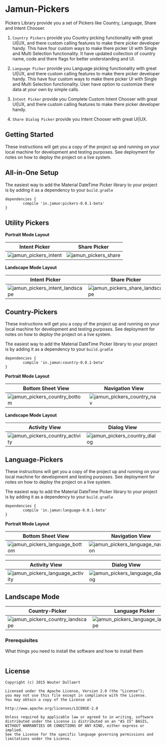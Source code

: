 # Jamun-Pickers

Pickers Library provide you a set of Pickers like Country, Language, Share and Intent Chooser. 

1. `Country Pickers` provide you Country picking functionality with great UI|UX, and there custom calling features to make there picker developer handy. This have four custom ways to make there picker UI with Single and Multi Selection functionality. It have updated collection of country name, code and there flags for better understanding and UI.

2. `Language Picker` provide you Language picking functionality with great UI|UX, and there custom calling features to make there picker developer handy. This have four custom ways to make there picker UI with Single and Multi Selection functionality. User have option to customize there data at your own by simple calls.

3. `Intent Picker` provide you Complete Custom Intent Chooser with great UI|UX, and there custom calling features to make there picker developer handy.

4. `Share Dialog Picker` provide you Intent Chooser with great UI|UX.

## Getting Started

These instructions will get you a copy of the project up and running on your local machine for development and testing purposes. See deployment for notes on how to deploy the project on a live system.

## All-in-One Setup

The easiest way to add the Material DateTime Picker library to your project is by adding it as a dependency to your `build.gradle`

```
dependencies {
        compile 'in.jamun:pickers-0.0.1-beta'
}
```

## Utility Pickers

**Portrait Mode Layout**

Intent Picker | Share Picker
---- | ----
![jamun_pickers_intent](https://user-images.githubusercontent.com/38988514/39989090-ab29beae-5786-11e8-9121-40c387032a1a.png) | ![jamun_pickers_share](https://user-images.githubusercontent.com/38988514/39989077-a83e147e-5786-11e8-9c08-3652393d1830.png)

**Landscape Mode Layout**

Intent Picker | Share Picker
---- | ----
![jamun_pickers_intent_landscape](https://user-images.githubusercontent.com/38988514/39989091-ab6f28ea-5786-11e8-9ba4-66745bd4b7cb.png) | ![jamun_pickers_share_landscape](https://user-images.githubusercontent.com/38988514/39989079-a87d1480-5786-11e8-816d-db3e8d2d0789.png)

## Country-Pickers

These instructions will get you a copy of the project up and running on your local machine for development and testing purposes. See deployment for notes on how to deploy the project on a live system.

The easiest way to add the Material DateTime Picker library to your project is by adding it as a dependency to your `build.gradle`

```
dependencies {
        compile 'in.jamun:country-0.0.1-beta'
}
```

**Portrait Mode Layout**

Bottom Sheet View | Navigation View
---- | ----
![jamun_pickers_country_bottom](https://user-images.githubusercontent.com/38988514/39989083-a9390884-5786-11e8-8aa3-c0108ed2546a.png) | ![jamun_pickers_country_nav](https://user-images.githubusercontent.com/38988514/39989089-aae485aa-5786-11e8-88d8-a6d5f9b32bc1.png)

**Landscape Mode Layout**

Activity View | Dialog View
---- | ----
![jamun_pickers_country_activity](https://user-images.githubusercontent.com/38988514/39989082-a8fa7164-5786-11e8-8d01-7f4b27b9f112.png) | ![jamun_pickers_country_dialog](https://user-images.githubusercontent.com/38988514/39989084-aa14f27c-5786-11e8-8c26-07fb9ffa5c26.png)

## Language-Pickers

These instructions will get you a copy of the project up and running on your local machine for development and testing purposes. See deployment for notes on how to deploy the project on a live system.

The easiest way to add the Material DateTime Picker library to your project is by adding it as a dependency to your `build.gradle`

```
dependencies {
        compile 'in.jamun:language-0.0.1-beta'
}
```

**Portrait Mode Layout**

Bottom Sheet View | Navigation View
---- | ----
![jamun_pickers_language_bottom](https://user-images.githubusercontent.com/38988514/39989094-acf88de6-5786-11e8-82d7-9b8c2a8f257c.png) | ![jamun_pickers_language_navigation](https://user-images.githubusercontent.com/38988514/39989075-a7b637d4-5786-11e8-8bca-7d3535369218.png)

Activity View | Dialog View
---- | ----
![jamun_pickers_language_activity](https://user-images.githubusercontent.com/38988514/39989092-ac444a48-5786-11e8-93f4-4016d9d3676b.png) | ![jamun_pickers_language_dialog](https://user-images.githubusercontent.com/38988514/39989096-ad6d1404-5786-11e8-9a2d-12f7b30806ff.png)

## Landscape Mode

Country-Picker | Language Picker
---- | ----
![jamun_pickers_country_landscape](https://user-images.githubusercontent.com/38988514/39989086-aa686dc6-5786-11e8-98ad-d3a86f209ad0.png) | ![jamun_pickers_language_landscape](https://user-images.githubusercontent.com/38988514/39989099-ade8d256-5786-11e8-87c0-1f322b53f303.png)


### Prerequisites

What things you need to install the software and how to install them

```

```


## License
    Copyright (c) 2015 Wouter Dullaert

    Licensed under the Apache License, Version 2.0 (the "License");
    you may not use this file except in compliance with the License.
    You may obtain a copy of the License at

    http://www.apache.org/licenses/LICENSE-2.0

    Unless required by applicable law or agreed to in writing, software
    distributed under the License is distributed on an "AS IS" BASIS,
    WITHOUT WARRANTIES OR CONDITIONS OF ANY KIND, either express or implied.
    See the License for the specific language governing permissions and
    limitations under the License.
